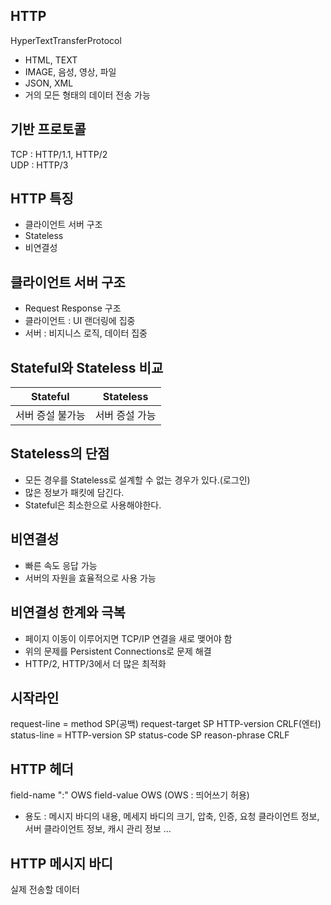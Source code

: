 ## HTTP

HyperTextTransferProtocol

- HTML, TEXT
- IMAGE, 음성, 영상, 파일
- JSON, XML
- 거의 모든 형태의 데이터 전송 가능

## 기반 프로토콜

TCP : HTTP/1.1, HTTP/2  
UDP : HTTP/3

## HTTP 특징

- 클라이언트 서버 구조
- Stateless
- 비연결성

## 클라이언트 서버 구조

- Request Response 구조
- 클라이언트 : UI 랜더링에 집중
- 서버 : 비지니스 로직, 데이터 집중

## Stateful와 Stateless 비교

| Stateful         | Stateless      |
| ---------------- | -------------- |
| 서버 증설 불가능 | 서버 증설 가능 |

## Stateless의 단점

- 모든 경우를 Stateless로 설계할 수 없는 경우가 있다.(로그인)
- 많은 정보가 패킷에 담긴다.
- Stateful은 최소한으로 사용해야한다.

## 비연결성

- 빠른 속도 응답 가능
- 서버의 자원을 효율적으로 사용 가능

## 비연결성 한계와 극복

- 페이지 이동이 이루어지면 TCP/IP 연결을 새로 맺어야 함
- 위의 문제를 Persistent Connections로 문제 해결
- HTTP/2, HTTP/3에서 더 많은 최적화

## 시작라인

request-line = method SP(공백) request-target SP HTTP-version CRLF(엔터)  
status-line = HTTP-version SP status-code SP reason-phrase CRLF

## HTTP 헤더

field-name ":" OWS field-value OWS (OWS : 띄어쓰기 허용)

- 용도 : 메시지 바디의 내용, 메세지 바디의 크기, 압축, 인증, 요청 클라이언트 정보, 서버 클라이언트 정보, 캐시 관리 정보 ...

## HTTP 메시지 바디

실제 전송할 데이터
